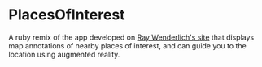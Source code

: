 # PlacesOfInterest #

A ruby remix of the app developed on [Ray Wenderlich's site](http://www.raywenderlich.com/146436/augmented-reality-ios-tutorial-location-based-2) that displays map annotations of nearby places of interest, and can guide you to the location using augmented reality.